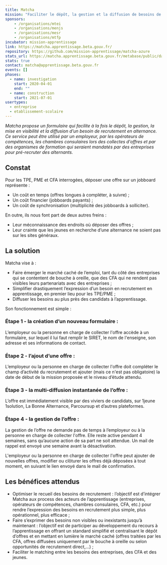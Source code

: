 ```yaml
---
title: Matcha
mission: "Faciliter le dépôt, la gestion et la diffusion de besoins de recrutement en alternance"
sponsors:
    - /organisations/mtei
    - /organisations/menjs
    - /organisations/mesr
    - /organisations/mtfp
incubator: mission-apprentissage
link: https://matcha.apprentissage.beta.gouv.fr/
repository: https://github.com/mission-apprentissage/matcha-azure
stats_url: https://matcha.apprentissage.beta.gouv.fr/metabase/public/dashboard/2a87d60c-f287-4c54-92eb-6f277cda5204
stats: true
contact: matcha@apprentissage.beta.gouv.fr
events: []
phases:
  - name: investigation
    start: 2020-04-01
    end: ""
  - name: construction
    start: 2021-07-01
usertypes:
  - entreprise
  - etablissement-scolaire
---
```

*Matcha propose un formulaire qui facilite à la fois le dépôt, la gestion, la mise en visibilité et la diffusion d’un besoin de recrutement en alternance.
Ce service peut être utilisé par un employeur, par les opérateurs de compétences, les chambres consulaires lors des collectes d'offres et par des organismes de formation qui seraient mandatés par des entreprises pour pré-recruter des alternants.*

## Constat

Pour les TPE, PME et CFA interrogées, déposer une offre sur un jobboard représente : 
- Un coût en temps (offres longues à compléter, à suivre) ; 
- Un coût financier (jobboards payants) ; 
- Un coût de synchronisation (multiplicité des jobboards à solliciter). 


En outre, ils nous font part de deux autres freins : 
- Leur méconnaissance des endroits où déposer des offres ; 
- Leur crainte que les jeunes en recherche d’une alternance ne soient pas sur les sites généraux.


## La solution

Matcha vise à :
- Faire émerger le marché caché de l’emploi, tant du côté des entreprises qui se contentent de bouche à oreille, que des CFA qui ne rendent pas visibles leurs partenariats avec des entreprises ; 
- Simplifier drastiquement l’expression d’un besoin en recrutement en apprentissage, en premier lieu pour les TPE/PME ; 
- Diffuser les besoins au plus près des candidats à l’apprentissage.

Son fonctionnement est simple : 

### Étape 1 - la création d’un nouveau formulaire :

L’employeur ou la personne en charge de collecter l'offre accède à un formulaire, sur lequel il lui faut remplir le SIRET, le nom de l'enseigne, son adresse et ses informations de contact. 

### Étape 2 - l’ajout d’une offre :

L’employeur ou la personne en charge de collecter l'offre doit compléter le champ d’activité du recrutement et ajouter (mais ce n'est pas obligatoire) la date de début de la mission proposée et le niveau d’étude attendu.

### Étape 3 - la multi-diffusion instantanée de l’offre :

L’offre est immédiatement visible par des viviers de candidats, sur 1jeune 1solution, La Bonne Alternance, Parcoursup et d’autres plateformes.

### Étape 4 - la gestion de l’offre :

La gestion de l’offre ne demande pas de temps à l’employeur ou à la personne en charge de collecter l'offre. Elle reste active pendant 4 semaines, sans qu’aucune action de sa part ne soit attendue. Un mail de rappel est envoyé une semaine avant la désactivation.

L'employeur ou la personne en charge de collecter l'offre peut ajouter de nouvelles offres, modifier ou clôturer les offres déjà déposées à tout moment, en suivant le lien envoyé dans le mail de confirmation.


## Les bénéfices attendus

- Optimiser le recueil des besoins de recrutement : l’objectif est d’intégrer Matcha aux process des acteurs de l’apprentissage (entreprises, opérateurs de compétences, chambres consulaires, CFA, etc.) pour rendre l’expression des besoins en recrutement plus simple, plus opérationnel, plus efficace ; 
- Faire s’exprimer des besoins non visibles ou inexistants jusqu’à maintenant : l’objectif est de participer au développement du recours à l’apprentissage en offrant un standard simplifié et centralisant le dépôt d’offres et en mettant en lumière le marché caché (offres traitées par les CFA, offres diffusées uniquement par le bouche à oreille ou selon opportunités de recrutement direct,...) ; 
- Faciliter le matching entre les besoins des entreprises, des CFA et des jeunes.



